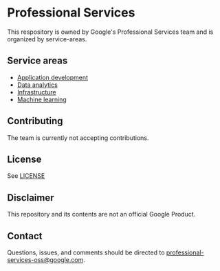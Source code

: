 # Professional Services
This respository is owned by Google's Professional Services team and is organized by service-areas.

## Service areas
 * [Application development](/application-development/README.md)
 * [Data analytics](/data-analytics/README.md)
 * [Infrastructure](/infrastructure/README.md)
 * [Machine learning](/machine-learning/README.md)

## Contributing
The team is currently not accepting contributions.

## License
See [LICENSE](/LICENSE)

## Disclaimer
This repository and its contents are not an official Google Product.

## Contact
Questions, issues, and comments should be directed to
[professional-services-oss@google.com](mailto:professional-services@google.com).
